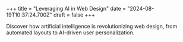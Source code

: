 +++
title = "Leveraging AI in Web Design"
date = "2024-08-19T10:37:24.700Z"
draft = false
+++

  Discover how artificial intelligence is revolutionizing web design, from automated layouts to AI-driven user personalization.
        